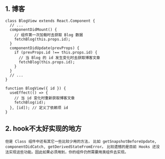 ## 1. 博客

```
class BlogView extends React.Component {
  // ...
  componentDidMount() {
    // 组件第一次加载时去获取 Blog 数据
    fetchBlog(this.props.id);
  }
  componentDidUpdate(prevProps) {
    if (prevProps.id !== this.props.id) {
      // 当 Blog 的 id 发生变化时去获取博客文章
      fetchBlog(this.props.id);
    }
  }
  // ...
}
```

```
function BlogView({ id }) {
  useEffect(() => {
    // 当 id 变化时重新获取博客文章
    fetchBlog(id);
  }, [id]); // 定义了依赖项 id
}
```


## 2. hook不太好实现的地方

`但是 Class 组件中还有其它一些比较少用的方法，`
`比如 getSnapshotBeforeUpdate, componentDidCatch, getDerivedStateFromError。`
`比较遗憾的是目前 Hooks 还没法实现这些功能。因此如果必须用到，你的组件仍然需要用类组件去实现。`


